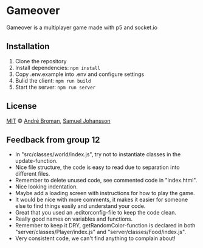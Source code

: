 # Gameover

Gameover is a multiplayer game made with p5 and socket.io

## Installation

1. Clone the repository
2. Install dependencies: `npm install`
3. Copy .env.example into .env and configure settings
4. Bulid the client: `npm run build`
5. Start the server: `npm run server`

## License

[MIT](LICENSE) ©️ [André Broman](https://github.com/brooman), [Samuel Johansson](https://github.com/websamuel90)

## Feedback from group 12
- In "src/classes/world/index.js", try not to instantiate classes in the update-function.
- Nice file structure, the code is easy to read due to separation into different files.
- Remember to delete unused code, see commented code in "index.html".
- Nice looking indentation.
- Maybe add a loading screen with instructions for how to play the game.
- It would be nice with more comments, it makes it easier for someone else to find things easily and understand your code.
- Great that you used an .editorconfig-file to keep the code clean.
- Really good names on variables and functions.
- Remember to keep it DRY, getRandomColor-function is declared in both "server/classes/Player/index.js" and "server/classes/Food/index.js".
- Very consistent code, we can't find anything to complain about!
